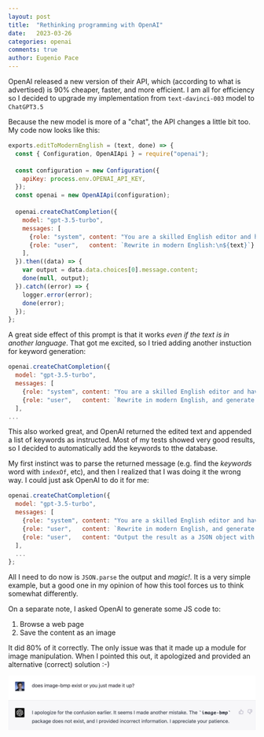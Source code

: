 ```yaml
---
layout: post
title:  "Rethinking programming with OpenAI"
date:   2023-03-26
categories: openai
comments: true
author: Eugenio Pace
---
```


OpenAI released a new version of their API, which (according to what is advertised) is 90% cheaper, faster, and more efficient. I am all for efficiency so I decided to upgrade my implementation from `text-davinci-003` model to `ChatGPT3.5`

Because the new model is more of a "chat", the API changes a little bit too. My code now looks like this:

```js
exports.editToModernEnglish = (text, done) => {
  const { Configuration, OpenAIApi } = require("openai");

  const configuration = new Configuration({
    apiKey: process.env.OPENAI_API_KEY,
  });
  const openai = new OpenAIApi(configuration);

  openai.createChatCompletion({
    model: "gpt-3.5-turbo",
    messages: [
      {role: "system", content: "You are a skilled English editor and have knowledge in classic philosophy."},
      {role: "user",   content: `Rewrite in modern English:\n${text}`}
    ],
  }).then((data) => {
    var output = data.data.choices[0].message.content;
    done(null, output);
  }).catch((error) => { 
    logger.error(error);
    done(error);
  });
};
```

A great side effect of this prompt is that it works _even if the text is in another language_. That got me excited, so I tried adding another instuction for keyword generation:

```js
openai.createChatCompletion({
  model: "gpt-3.5-turbo",
  messages: [
    {role: "system", content: "You are a skilled English editor and have knowledge in classic philosophy."},
    {role: "user",   content: `Rewrite in modern English, and generate a list of up to 3 keywords with the core concepts covered in the quote\n${text}`},
  ],
...
```

This also worked great, and OpenAI returned the edited text and appended a list of keywords as instructed. Most of my tests showed very good results, so I decided to automatically add the keywords to tthe database.

My first instinct was to parse the returned message (e.g. find the _keywords_ word with `indexOf`, etc), and then I realized that I was doing it the wrong way. I could just ask OpenAI to do it for me:

```js
openai.createChatCompletion({
  model: "gpt-3.5-turbo",
  messages: [
    {role: "system", content: "You are a skilled English editor and have knowledge in classic philosophy."},
    {role: "user",   content: `Rewrite in modern English, and generate a list of up to 3 keywords with the core concepts covered in the quote\n${text}`},
    {role: "user",   content: "Output the result as a JSON object with 2 properties: text and keywords"},
  ],
  ...
};
```

All I need to do now is `JSON.parse` the output and _magic!_. It is a very simple example, but a good one in my opinion of how this tool forces us to think somewhat differently.

On a separate note, I asked OpenAI to generate some JS code to:

1. Browse a web page
2. Save the content as an image

It did 80% of it correctly. The only issue was that it made up a module for image manipulation. When I pointed this out, it apologized and provided an alternative (correct) solution :-)

![](/media/chatgpt-image-module.jpg)


